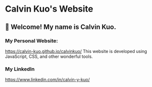 # Calvin Kuo's Website
## 🏡 Welcome! My name is Calvin Kuo.

### My Personal Website:
https://calvin-kuo.github.io/calvinkuo/
This website is developed using JavaScript, CSS, and other wonderful tools.

### My LinkedIn
https://www.linkedin.com/in/calvin-y-kuo/
